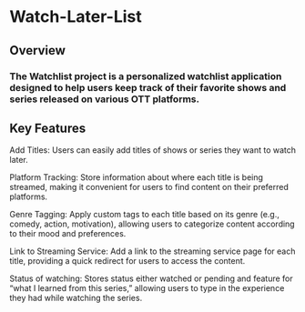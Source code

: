 # Watch-Later-List
## Overview
### The Watchlist project is a personalized watchlist application designed to help users keep track of their favorite shows and series released on various OTT platforms. 

## Key Features
Add Titles: Users can easily add titles of shows or series they want to watch later.

Platform Tracking: Store information about where each title is being streamed, making it convenient for users to find content on their preferred platforms.

Genre Tagging: Apply custom tags to each title based on its genre (e.g., comedy, action, motivation), allowing users to categorize content according to their mood and preferences.

Link to Streaming Service: Add a link to the streaming service page for each title, providing a quick redirect for users to access the content.

Status of watching: Stores status either watched or pending and feature for “what I learned from this series,” allowing users to type in the experience they had while watching the series.
